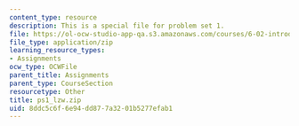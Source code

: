 ```yaml
---
content_type: resource
description: This is a special file for problem set 1.
file: https://ol-ocw-studio-app-qa.s3.amazonaws.com/courses/6-02-introduction-to-eecs-ii-digital-communication-systems-fall-2012/8ddc5c6f6e94dd877a3201b5277efab1_ps1_lzw.zip
file_type: application/zip
learning_resource_types:
- Assignments
ocw_type: OCWFile
parent_title: Assignments
parent_type: CourseSection
resourcetype: Other
title: ps1_lzw.zip
uid: 8ddc5c6f-6e94-dd87-7a32-01b5277efab1
---
```

